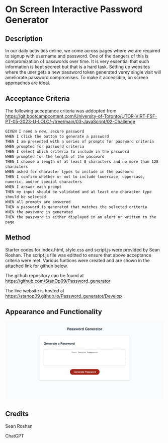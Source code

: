 # On Screen Interactive Password Generator

## Description
In our daily activities online, we come across pages where we are required to signup with username and password. One of the dangers of this is compromization of passwords over time. It is very essential that such information is kept secreet but that is a hard task. Setting up websites where the user gets a new password token generated verey single visit will ameliorate password compromises. To make it accessible, on screen approaches are ideal.

## Acceptance Criteria
The following acceptance criteria was addopted from https://git.bootcampcontent.com/University-of-Toronto/UTOR-VIRT-FSF-PT-05-2023-U-LOLC/-/tree/main/03-JavaScript/02-Challenge
```
GIVEN I need a new, secure password
WHEN I click the button to generate a password
THEN I am presented with a series of prompts for password criteria
WHEN prompted for password criteria
THEN I select which criteria to include in the password
WHEN prompted for the length of the password
THEN I choose a length of at least 8 characters and no more than 128 characters
WHEN asked for character types to include in the password
THEN I confirm whether or not to include lowercase, uppercase, numeric, and/or special characters
WHEN I answer each prompt
THEN my input should be validated and at least one character type should be selected
WHEN all prompts are answered
THEN a password is generated that matches the selected criteria
WHEN the password is generated
THEN the password is either displayed in an alert or written to the page
```

## Method
Starter codes for index.html, style.css and script.js were provided by Sean Roshan. The script.js file was editted to ensure that above acceptance criteria were met. Various funtions were created and are shown in the attached link for github below.

The github repository can be found at https://github.com/StanOp09/Password_generator

The live website is hosted at https://stanop09.github.io/Password_generator/Develop

## Appearance and Functionality
![Passwordgenerator](image.png)

## Credits
Sean Roshan

ChatGPT

